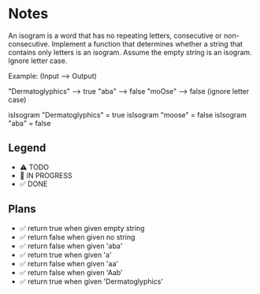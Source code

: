# Notes

An isogram is a word that has no repeating letters, consecutive or non-consecutive. Implement a function that determines whether a string that contains only letters is an isogram. Assume the empty string is an isogram. Ignore letter case.

Example: (Input --> Output)

"Dermatoglyphics" --> true "aba" --> false "moOse" --> false (ignore letter case)

isIsogram "Dermatoglyphics" = true
isIsogram "moose" = false
isIsogram "aba" = false

## Legend
- ⚠ TODO
- 🚧 IN PROGRESS
- ✅ DONE

## Plans

- ✅  return true when given empty string
- ✅  return false when given no string
- ✅  return false when given 'aba'
- ✅  return true when given 'a'
- ✅  return false when given 'aa'
- ✅  return false when given 'Aab'
- ✅  return true when given 'Dermatoglyphics'